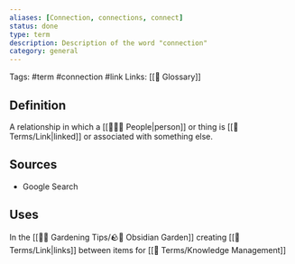 ```yaml
---
aliases: [Connection, connections, connect]
status: done
type: term
description: Description of the word "connection"
category: general
---
```

Tags: #term #connection #link 
Links: [[📇 Glossary]]

## Definition
A relationship in which a [[👨‍👧‍👦 People|person]] or thing is [[📇 Terms/Link|linked]] or associated with something else.

## Sources
- Google Search

## Uses
In the [[👩‍🌾 Gardening Tips/🪨🌱 Obsidian Garden]] creating [[📇 Terms/Link|links]] between items for [[📇 Terms/Knowledge Management]]